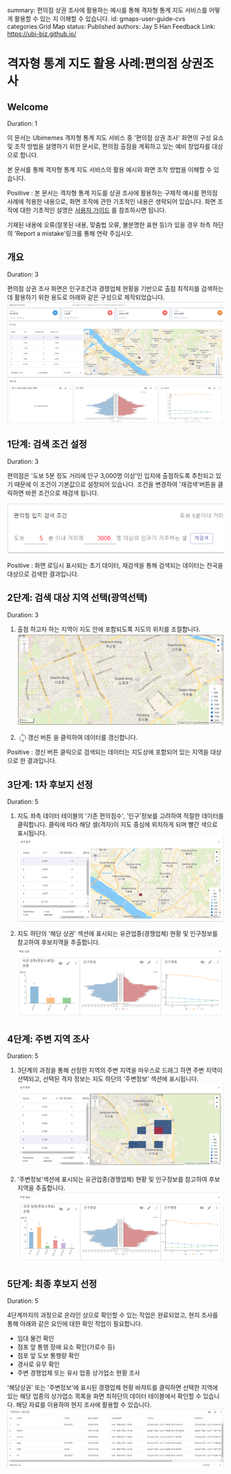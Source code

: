 summary: 편의점 상권 조사에 활용하는 예시를 통해 격자형 통계 지도 서비스를 어떻게 활용할 수 있는 지 이해할 수 있습니다. 
id: gmaps-user-guide-cvs
categories:Grid Map
status: Published
authors: Jay S Han
Feedback Link: https://ubi-biz.github.io/

# 격자형 통계 지도 활용 사례:편의점 상권조사

## Welcome
Duration: 1

이 문서는 Ubimemes 격자형 통계 지도 서비스 중 '편의점 상권 조사' 화면의 구성 요소 및 조작 방법을 설명하기 위한 문서로, 편의점 출점을 계획하고 있는 예비 창업자를 대상으로 합니다.

본 문서를 통해 격자형 통계 지도 서비스의 활용 예시와 화면 조작 방법을 이해할 수 있습니다.

Positive
: 본 문서는 격자형 통계 지도를 상권 조사에 활용하는 구체적 예시를 편의점 사례에 적용한 내용으로, 화면 조작에 관한 기초적인 내용은 생략되어 있습니다.  화면 조작에 대한 기초적인 설명은 [사용자 가이드](/codelabs/gmaps-user-guide-overview/index.html) 를 참조하시면 됩니다.

기재된 내용에 오류(잘못된 내용, 맞춤법 오류, 불분명한 표현 등)가 있을 경우 좌측 하단의 'Report a mistake'링크를 통해 연락 주십시오.




## 개요
Duration: 3

편의점 상권 조사 화면은 인구조건과 경쟁업체 현황을 기반으로 출점 최적지를 검색하는 데 활용하기 위한 용도로 아래와 같은 구성으로 제작되었습니다.
![cvs options](assets/images/gmaps/cvs-entire-map.png)





## 1단계: 검색 조건 설정
Duration: 3

편의점은 '도보 5분 정도 거리에 인구 3,000명 이상'인 입지에 출점하도록 추천되고 있기 때문에 이 조건이 기본값으로 설정되어 있습니다.
조건을 변경하여 '재검색'버튼을 클릭하면 바뀐 조건으로 재검색 됩니다.

![search options](assets/images/gmaps/cvs-search-options.png)

Positive
: 화면 로딩시 표시되는 초기 데이터, 재검색을 통해 검색되는 데이터는 전국을 대상으로 검색한 결과입니다.



## 2단계: 검색 대상 지역 선택(광역선택)
Duration: 3
1. 출점 하고자 하는 지역이 지도 안에 포함되도록 지도의 위치를 조절합니다.
![search options](assets/images/gmaps/cvs-map.png)

1. 갱신 버튼 <img align="left" width="24" height="24" src="assets/images/gmaps/map-sync.png">을 클릭하여 데이터를 갱신합니다.

Positive
: 갱신 버튼 클릭으로 검색되는 데이터는 지도상에 포함되어 있는 지역을 대상으로 한 결과입니다.




## 3단계: 1차 후보지 선정
Duration: 5

1. 지도 좌측 데이터 테이블의 '기존 편의점수', '인구'정보를 고려하여 적절한 데이터를 클릭합니다.
클릭에 따라 해당 셀(격자)이 지도 중심에 위치하게 되며 빨간 색으로 표시됩니다.
![search options](assets/images/gmaps/cvs-result-map.png)

1. 지도 하단의 '해당 상권' 섹션에 표시되는 유관업종(경쟁업체) 현황 및 인구정보를 참고하여 후보지역을 추출합니다.
![search options](assets/images/gmaps/cvs-chart-target-cell.png)




## 4단계: 주변 지역 조사
Duration: 5

1. 3단계의 과정을 통해 선정한 지역의 주변 지역을 마우스로 드래그 하면 주변 지역이 선택되고, 선택된 격자 정보는 지도 하단의 '주변정보' 섹션에 표시됩니다.
![search options](assets/images/gmaps/cvs-result-map-selected.png)


1. '주변정보'섹션에 표시되는 유관업종(경쟁업체) 현황 및 인구정보를 참고하여 후보지역을 추출합니다.
![search options](assets/images/gmaps/cvs-chart-nearby-cell.png)





## 5단계: 최종 후보지 선정
Duration: 5


4단계까지의 과정으로 온라인 상으로 확인할 수 있는 작업은 완료되었고, 현지 조사를 통해 아래와 같은 요인에 대한 확인 작업이 필요합니다.
- 임대 물건 확인
- 점포 앞 통행 장애 요소 확인(가로수 등)
- 점포 앞 도보 통행량 확인
- 경사로 유무 확인
- 주변 경쟁업체 또는 유사 업종 상가업소 현황 조사


'해당상권' 또는 '주변정보'에 표시된 경쟁업체 현황 바챠트를 클릭하면 선택한 지역에 있는 해당 업종의 상가업소 목록을 화면 최하단의 데이터 테이블에서 확인할 수 있습니다.
해당 자료를 이용하여 현지 조사에 활용할 수 있습니다.
![population-map-move](assets/images/gmaps/cvs-datatable.png)
